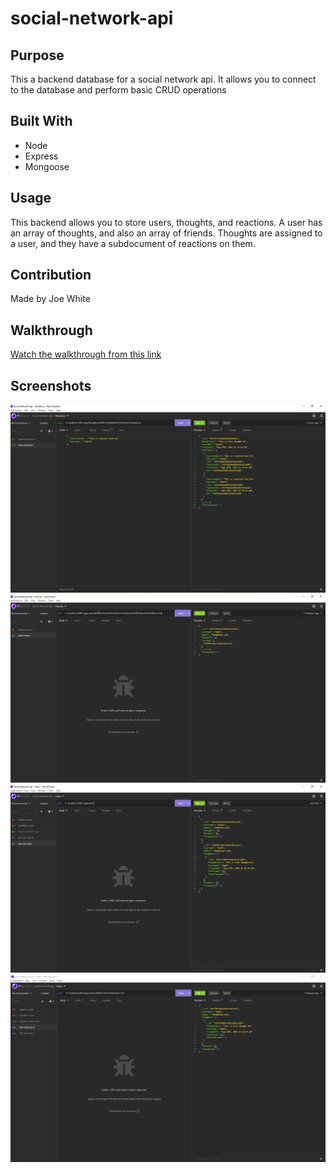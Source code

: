 # social-network-api

## Purpose
This a backend database for a social network api. It allows you to connect to the database and perform basic CRUD operations

## Built With
* Node
* Express
* Mongoose

## Usage
This backend allows you to store users, thoughts, and reactions. A user has an array of thoughts, and also an array of friends. Thoughts are assigned to a user, and they have a subdocument of reactions on them. 

## Contribution
Made by Joe White

## Walkthrough
[Watch the walkthrough from this link](https://watch.screencastify.com/v/qYndHQoYOOAc4KgfVRQA)

## Screenshots
![screenshot](./assets/images/Screenshot-1.png) 
![screenshot](./assets/images/Screenshot-2.png) 
![screenshot](./assets/images/Screenshot-3.png) 
![screenshot](./assets/images/Screenshot-4.png) 
